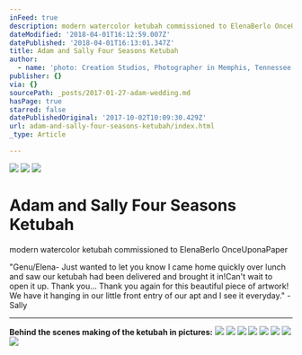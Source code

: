 ```yaml
---
inFeed: true
description: modern watercolor ketubah commissioned to ElenaBerlo OnceUponaPaper
dateModified: '2018-04-01T16:12:59.007Z'
datePublished: '2018-04-01T16:13:01.347Z'
title: Adam and Sally Four Seasons Ketubah
author:
  - name: 'photo: Creation Studios, Photographer in Memphis, Tennessee'
publisher: {}
via: {}
sourcePath: _posts/2017-01-27-adam-wedding.md
hasPage: true
starred: false
datePublishedOriginal: '2017-10-02T10:09:30.429Z'
url: adam-and-sally-four-seasons-ketubah/index.html
_type: Article

---
```

![](https://the-grid-user-content.s3-us-west-2.amazonaws.com/ca69f23a-8964-48a5-bd58-304c583aaff0.jpg)
![](https://the-grid-user-content.s3-us-west-2.amazonaws.com/3526d3f4-5a5e-4a20-bb3b-c834b03e6d81.jpg)
![](https://the-grid-user-content.s3-us-west-2.amazonaws.com/a0364b9c-cddf-4fcf-872a-1c5174a3ef3a.jpg)

# Adam and Sally Four Seasons Ketubah

modern watercolor ketubah commissioned to ElenaBerlo OnceUponaPaper

"Genu/Elena- Just wanted to let you know I came home quickly over lunch and saw our ketubah had been delivered and brought it in!Can't wait to open it up. Thank you... Thank you again for this beautiful piece of artwork! We have it hanging in our little front entry of our apt and I see it everyday." - Sally

---

**Behind the scenes making of the ketubah in pictures:**
![](https://the-grid-user-content.s3-us-west-2.amazonaws.com/b2e08e1a-2503-4e4e-b893-08cc2b2ab0c2.jpg)
![](https://the-grid-user-content.s3-us-west-2.amazonaws.com/1c7f59d6-6aee-41e5-afa0-bc14893fe08d.jpg)
![](https://the-grid-user-content.s3-us-west-2.amazonaws.com/82513375-ee8f-4e92-9f45-327613c7d871.jpg)
![](https://the-grid-user-content.s3-us-west-2.amazonaws.com/65c45989-709e-4726-a2a2-108aa8ec76f5.jpg)
![](https://the-grid-user-content.s3-us-west-2.amazonaws.com/d8575cdc-8cf8-4d34-83b7-5a09df7972d5.jpg)
![](https://the-grid-user-content.s3-us-west-2.amazonaws.com/993fba84-2ed3-4186-82be-180357bf2a0c.jpg)
![](https://the-grid-user-content.s3-us-west-2.amazonaws.com/3ce806af-57e5-4f2e-b2d2-bd5a7c2a165a.jpg)
![](https://the-grid-user-content.s3-us-west-2.amazonaws.com/4d18e134-578a-4e7e-a898-5092fc55719f.jpg)
